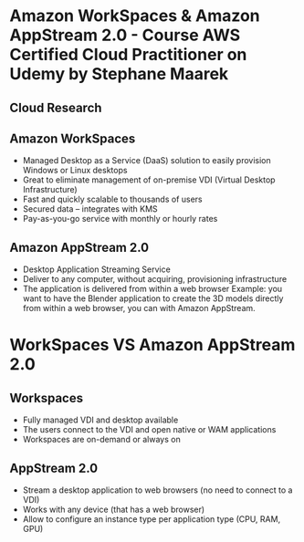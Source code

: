 # Amazon WorkSpaces &  Amazon AppStream 2.0 - Course AWS Certified Cloud Practitioner on Udemy by Stephane Maarek


## Cloud Research
## Amazon WorkSpaces
- Managed Desktop as a Service (DaaS) solution to easily provision Windows or Linux desktops
- Great to eliminate management of on-premise VDI (Virtual Desktop Infrastructure)
- Fast and quickly scalable to thousands of users
- Secured data – integrates with KMS
- Pay-as-you-go service with monthly or hourly rates

## Amazon AppStream 2.0
- Desktop Application Streaming Service
- Deliver to any computer, without acquiring, provisioning infrastructure
- The application is delivered from within a web browser
Example: you want to have the Blender application to create the 3D models directly from within a web browser, you can with Amazon AppStream.

# WorkSpaces VS Amazon AppStream 2.0
## Workspaces
- Fully managed VDI and desktop available
- The users connect to the VDI and open native or WAM applications
- Workspaces are on-demand or always on

## AppStream 2.0
- Stream a desktop application to web browsers (no need to connect to a VDI)
- Works with any device (that has a web browser)
- Allow to configure an instance type per application type (CPU, RAM, GPU)
